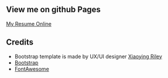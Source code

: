 ## View me on github Pages

[My Resume Online](https://angeliquedubois.github.io/resume/)

## Credits
- Bootstrap template is made by UX/UI designer [Xiaoying Riley](https://twitter.com/3rdwave_themes)
- [Bootstrap](http://getbootstrap.com/)
- [FontAwesome](http://fortawesome.github.io/Font-Awesome/)
